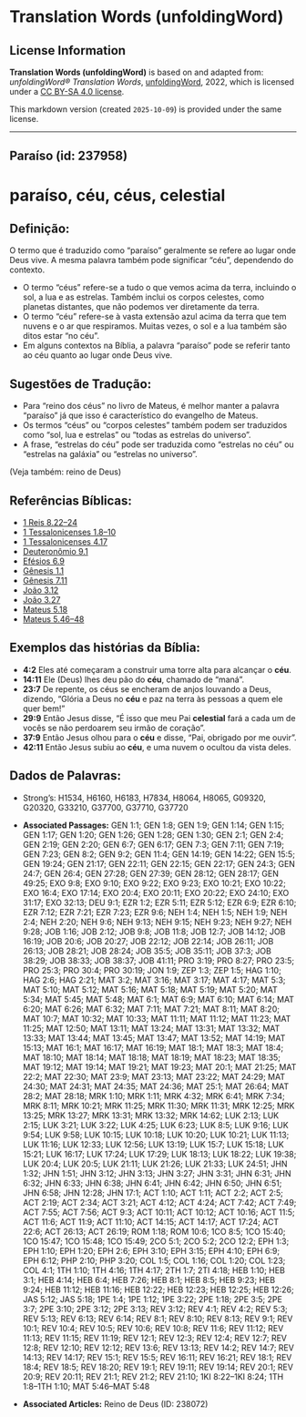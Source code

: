 # Translation Words (unfoldingWord)

## License Information

**Translation Words (unfoldingWord)** is based on and adapted from: _unfoldingWord® Translation Words_, [unfoldingWord](https://unfoldingword.org/utw), 2022, which is licensed under a [CC BY-SA 4.0 license](https://creativecommons.org/licenses/by-sa/4.0/legalcode.en).

This markdown version (created `2025-10-09`) is provided under the same license.



--------------------------------

## Paraíso (id: 237958)

paraíso, céu, céus, celestial
=============================

Definição:
----------

O termo que é traduzido como “paraíso” geralmente se refere ao lugar onde Deus vive. A mesma palavra também pode significar “céu”, dependendo do contexto.

* O termo “céus” refere\-se a tudo o que vemos acima da terra, incluindo o sol, a lua e as estrelas. Também inclui os corpos celestes, como planetas distantes, que não podemos ver diretamente da terra.
* O termo “céu” refere\-se à vasta extensão azul acima da terra que tem nuvens e o ar que respiramos. Muitas vezes, o sol e a lua também são ditos estar “no céu”.
* Em alguns contextos na Bíblia, a palavra “paraíso” pode se referir tanto ao céu quanto ao lugar onde Deus vive.

Sugestões de Tradução:
----------------------

* Para “reino dos céus” no livro de Mateus, é melhor manter a palavra “paraíso” já que isso é característico do evangelho de Mateus.
* Os termos “céus” ou “corpos celestes” também podem ser traduzidos como “sol, lua e estrelas” ou “todas as estrelas do universo”.
* A frase, “estrelas do céu” pode ser traduzida como “estrelas no céu” ou “estrelas na galáxia” ou “estrelas no universo”.

(Veja também: reino de Deus)

Referências Bíblicas:
---------------------

* [1 Reis 8\.22–24](https://ref.ly/1Kgs8:22-1Kgs8:24)
* [1 Tessalonicenses 1\.8–10](https://ref.ly/1Thess1:8-1Thess1:10)
* [1 Tessalonicenses 4\.17](https://ref.ly/1Thess4:17)
* [Deuteronômio 9\.1](https://ref.ly/Deut9:1)
* [Efésios 6\.9](https://ref.ly/Eph6:9)
* [Gênesis 1\.1](https://ref.ly/Gen1:1)
* [Gênesis 7\.11](https://ref.ly/Gen7:11)
* [João 3\.12](https://ref.ly/John3:12)
* [João 3\.27](https://ref.ly/John3:27)
* [Mateus 5\.18](https://ref.ly/Matt5:18)
* [Mateus 5\.46–48](https://ref.ly/Matt5:46-Matt5:48)

Exemplos das histórias da Bíblia:
---------------------------------

* **4:2** Eles até começaram a construir uma torre alta para alcançar o **céu**.
* **14:11** Ele (Deus) lhes deu pão do **céu**, chamado de “maná”.
* **23:7** De repente, os céus se encheram de anjos louvando a Deus, dizendo, “Glória a Deus no **céu** e paz na terra às pessoas a quem ele quer bem!”
* **29:9** Então Jesus disse, “É isso que meu Pai **celestial** fará a cada um de vocês se não perdoarem seu irmão de coração”.
* **37:9** Então Jesus olhou para o **céu** e disse, “Pai, obrigado por me ouvir”.
* **42:11** Então Jesus subiu ao **céu**, e uma nuvem o ocultou da vista deles.

Dados de Palavras:
------------------

* Strong’s: H1534, H6160, H6183, H7834, H8064, H8065, G09320, G20320, G33210, G37700, G37710, G37720

* **Associated Passages:** GEN 1:1; GEN 1:8; GEN 1:9; GEN 1:14; GEN 1:15; GEN 1:17; GEN 1:20; GEN 1:26; GEN 1:28; GEN 1:30; GEN 2:1; GEN 2:4; GEN 2:19; GEN 2:20; GEN 6:7; GEN 6:17; GEN 7:3; GEN 7:11; GEN 7:19; GEN 7:23; GEN 8:2; GEN 9:2; GEN 11:4; GEN 14:19; GEN 14:22; GEN 15:5; GEN 19:24; GEN 21:17; GEN 22:11; GEN 22:15; GEN 22:17; GEN 24:3; GEN 24:7; GEN 26:4; GEN 27:28; GEN 27:39; GEN 28:12; GEN 28:17; GEN 49:25; EXO 9:8; EXO 9:10; EXO 9:22; EXO 9:23; EXO 10:21; EXO 10:22; EXO 16:4; EXO 17:14; EXO 20:4; EXO 20:11; EXO 20:22; EXO 24:10; EXO 31:17; EXO 32:13; DEU 9:1; EZR 1:2; EZR 5:11; EZR 5:12; EZR 6:9; EZR 6:10; EZR 7:12; EZR 7:21; EZR 7:23; EZR 9:6; NEH 1:4; NEH 1:5; NEH 1:9; NEH 2:4; NEH 2:20; NEH 9:6; NEH 9:13; NEH 9:15; NEH 9:23; NEH 9:27; NEH 9:28; JOB 1:16; JOB 2:12; JOB 9:8; JOB 11:8; JOB 12:7; JOB 14:12; JOB 16:19; JOB 20:6; JOB 20:27; JOB 22:12; JOB 22:14; JOB 26:11; JOB 26:13; JOB 28:21; JOB 28:24; JOB 35:5; JOB 35:11; JOB 37:3; JOB 38:29; JOB 38:33; JOB 38:37; JOB 41:11; PRO 3:19; PRO 8:27; PRO 23:5; PRO 25:3; PRO 30:4; PRO 30:19; JON 1:9; ZEP 1:3; ZEP 1:5; HAG 1:10; HAG 2:6; HAG 2:21; MAT 3:2; MAT 3:16; MAT 3:17; MAT 4:17; MAT 5:3; MAT 5:10; MAT 5:12; MAT 5:16; MAT 5:18; MAT 5:19; MAT 5:20; MAT 5:34; MAT 5:45; MAT 5:48; MAT 6:1; MAT 6:9; MAT 6:10; MAT 6:14; MAT 6:20; MAT 6:26; MAT 6:32; MAT 7:11; MAT 7:21; MAT 8:11; MAT 8:20; MAT 10:7; MAT 10:32; MAT 10:33; MAT 11:11; MAT 11:12; MAT 11:23; MAT 11:25; MAT 12:50; MAT 13:11; MAT 13:24; MAT 13:31; MAT 13:32; MAT 13:33; MAT 13:44; MAT 13:45; MAT 13:47; MAT 13:52; MAT 14:19; MAT 15:13; MAT 16:1; MAT 16:17; MAT 16:19; MAT 18:1; MAT 18:3; MAT 18:4; MAT 18:10; MAT 18:14; MAT 18:18; MAT 18:19; MAT 18:23; MAT 18:35; MAT 19:12; MAT 19:14; MAT 19:21; MAT 19:23; MAT 20:1; MAT 21:25; MAT 22:2; MAT 22:30; MAT 23:9; MAT 23:13; MAT 23:22; MAT 24:29; MAT 24:30; MAT 24:31; MAT 24:35; MAT 24:36; MAT 25:1; MAT 26:64; MAT 28:2; MAT 28:18; MRK 1:10; MRK 1:11; MRK 4:32; MRK 6:41; MRK 7:34; MRK 8:11; MRK 10:21; MRK 11:25; MRK 11:30; MRK 11:31; MRK 12:25; MRK 13:25; MRK 13:27; MRK 13:31; MRK 13:32; MRK 14:62; LUK 2:13; LUK 2:15; LUK 3:21; LUK 3:22; LUK 4:25; LUK 6:23; LUK 8:5; LUK 9:16; LUK 9:54; LUK 9:58; LUK 10:15; LUK 10:18; LUK 10:20; LUK 10:21; LUK 11:13; LUK 11:16; LUK 12:33; LUK 12:56; LUK 13:19; LUK 15:7; LUK 15:18; LUK 15:21; LUK 16:17; LUK 17:24; LUK 17:29; LUK 18:13; LUK 18:22; LUK 19:38; LUK 20:4; LUK 20:5; LUK 21:11; LUK 21:26; LUK 21:33; LUK 24:51; JHN 1:32; JHN 1:51; JHN 3:12; JHN 3:13; JHN 3:27; JHN 3:31; JHN 6:31; JHN 6:32; JHN 6:33; JHN 6:38; JHN 6:41; JHN 6:42; JHN 6:50; JHN 6:51; JHN 6:58; JHN 12:28; JHN 17:1; ACT 1:10; ACT 1:11; ACT 2:2; ACT 2:5; ACT 2:19; ACT 2:34; ACT 3:21; ACT 4:12; ACT 4:24; ACT 7:42; ACT 7:49; ACT 7:55; ACT 7:56; ACT 9:3; ACT 10:11; ACT 10:12; ACT 10:16; ACT 11:5; ACT 11:6; ACT 11:9; ACT 11:10; ACT 14:15; ACT 14:17; ACT 17:24; ACT 22:6; ACT 26:13; ACT 26:19; ROM 1:18; ROM 10:6; 1CO 8:5; 1CO 15:40; 1CO 15:47; 1CO 15:48; 1CO 15:49; 2CO 5:1; 2CO 5:2; 2CO 12:2; EPH 1:3; EPH 1:10; EPH 1:20; EPH 2:6; EPH 3:10; EPH 3:15; EPH 4:10; EPH 6:9; EPH 6:12; PHP 2:10; PHP 3:20; COL 1:5; COL 1:16; COL 1:20; COL 1:23; COL 4:1; 1TH 1:10; 1TH 4:16; 1TH 4:17; 2TH 1:7; 2TI 4:18; HEB 1:10; HEB 3:1; HEB 4:14; HEB 6:4; HEB 7:26; HEB 8:1; HEB 8:5; HEB 9:23; HEB 9:24; HEB 11:12; HEB 11:16; HEB 12:22; HEB 12:23; HEB 12:25; HEB 12:26; JAS 5:12; JAS 5:18; 1PE 1:4; 1PE 1:12; 1PE 3:22; 2PE 1:18; 2PE 3:5; 2PE 3:7; 2PE 3:10; 2PE 3:12; 2PE 3:13; REV 3:12; REV 4:1; REV 4:2; REV 5:3; REV 5:13; REV 6:13; REV 6:14; REV 8:1; REV 8:10; REV 8:13; REV 9:1; REV 10:1; REV 10:4; REV 10:5; REV 10:6; REV 10:8; REV 11:6; REV 11:12; REV 11:13; REV 11:15; REV 11:19; REV 12:1; REV 12:3; REV 12:4; REV 12:7; REV 12:8; REV 12:10; REV 12:12; REV 13:6; REV 13:13; REV 14:2; REV 14:7; REV 14:13; REV 14:17; REV 15:1; REV 15:5; REV 16:11; REV 16:21; REV 18:1; REV 18:4; REV 18:5; REV 18:20; REV 19:1; REV 19:11; REV 19:14; REV 20:1; REV 20:9; REV 20:11; REV 21:1; REV 21:2; REV 21:10; 1KI 8:22–1KI 8:24; 1TH 1:8–1TH 1:10; MAT 5:46–MAT 5:48
* **Associated Articles:** Reino de Deus (ID: 238072)

